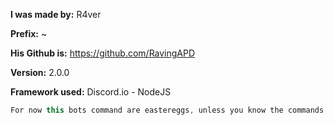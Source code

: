 **I was made by:** R4ver

**Prefix:** ~

**His Github is:** https://github.com/RavingAPD

**Version:** 2.0.0

**Framework used:** Discord.io - NodeJS

```javascript
For now this bots command are eastereggs, unless you know the commands already.
```